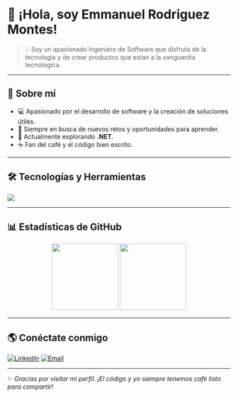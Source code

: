 # 👋 ¡Hola, soy Emmanuel Rodriguez Montes!

> 💡 Soy un apasionado Ingeniero de Software que disfruta de la tecnologia y de crear productos que estan a la vanguardia tecnologica.

---

## 🚀 Sobre mí
- 💻 Apasionado por el desarrollo de software y la creación de soluciones útiles.
- 🎯 Siempre en busca de nuevos retos y oportunidades para aprender.
- 🌱 Actualmente explorando **.NET**.
- ☕ Fan del café y el código bien escrito.

---

## 🛠 Tecnologías y Herramientas
<p>
  <img src="https://skillicons.dev/icons?i=js,ts,react,nextjs,nodejs,python,html,css,git,github,mysql,.net" />
</p>

---

## 📊 Estadísticas de GitHub
<div align="center">
  <img height="150" src="https://github-readme-stats.vercel.app/api?username=emmarodriguezdev&show_icons=true&theme=radical" />
  <img height="150" src="https://github-readme-stats.vercel.app/api/top-langs/?username=emmarodriguezdev&layout=compact&theme=radical" />
</div>

---

## 🌎 Conéctate conmigo
[![LinkedIn](https://img.shields.io/badge/LinkedIn-%230077B5?style=for-the-badge&logo=linkedin&logoColor=white)](https://www.linkedin.com/in/emmanuel-rodrigu/)
[![Email](https://img.shields.io/badge/Email-%23D14836?style=for-the-badge&logo=gmail&logoColor=white)](mailto:erodriguezmontes9@Gmail.com)

---

✨ _Gracias por visitar mi perfil. ¡El código y yo siempre tenemos café listo para compartir!_
